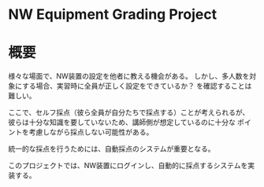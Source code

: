 NW Equipment Grading Project
===

# 概要
様々な場面で、NW装置の設定を他者に教える機会がある。
しかし、多人数を対象にする場合、実習時に全員が正しく設定をできているか？
を確認することは難しい。

ここで、セルフ採点（彼ら全員が自分たちで採点する）ことが考えられるが、
彼らは十分な知識を要していないため、講師側が想定しているのに十分な
ポイントを考慮しながら採点しない可能性がある。

統一的な採点を行うためには、自動採点のシステムが重要となる。

このプロジェクトでは、NW装置にログインし、自動的に採点するシステムを実装する。

# 